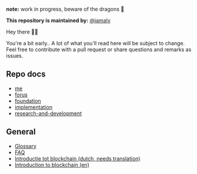 **note:** work in progress, beware of the dragons 🐉 

**This repository is maintained by:** [@jamalv](https://github.com/jamalv)

Hey there 👋🏻

You're a bit early.. A lot of what you'll read here will be subject to change. Feel free to contribute with a pull request or share questions and remarks as issues.

## Repo docs
* [me](me/README.md)
* [forus](forus/README.md)
* [foundation](foundation/README.md)
* [implementation](implementation/README.md)
* [research-and-development](research-and-development/README.md)

## General
* [Glossary](glossary.md)
* [FAQ](faq.md)
* [Introductie tot blockchain (dutch, needs translation)](posts/blockchain-intro.md)
* [Introduction to blockchain (en)](posts/blockchain-intro-en.md)


